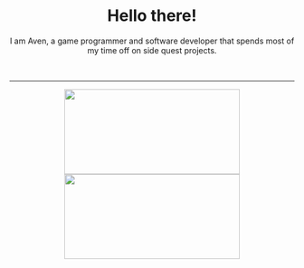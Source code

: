 <h1 align="center">
  Hello there!
</h1>

<p align="center">
  I am Aven, a game programmer and software developer that spends most of my time off on side quest projects.
</p>
<br>

<hr>
<p align="center">
  <img width="310" height="150" src="https://github-readme-stats.vercel.app/api?username=theavonian&show_icons=true&theme=material-palenight&count_private=true&hide=stars,prs,issues,contribs&border_radius=50&hide_border=true&include_all_commits=true&hide_rank=true&custom_title=Aven's&nbsp;Stats">
  <img width="310" height="150" src="https://github-readme-stats.vercel.app/api/top-langs/?username=theavonian&layout=compact&theme=material-palenight&hide_border=true&border_radius=50">
</p>
